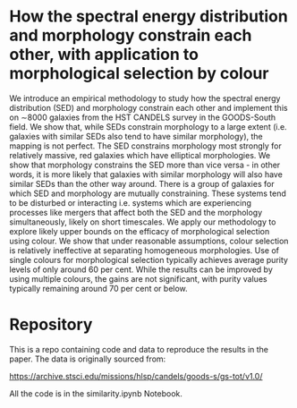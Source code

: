 # How the spectral energy distribution and morphology constrain each other, with application to morphological selection by colour

We introduce an empirical methodology to study how the spectral energy distribution (SED) and morphology constrain each other and implement this on ∼8000 galaxies from the HST
CANDELS survey in the GOODS-South field. We show that, while SEDs constrain morphology to a large extent (i.e. galaxies with similar SEDs also tend to have similar morphology),
the mapping is not perfect. The SED constrains morphology most strongly for relatively massive, red galaxies which have elliptical morphologies. We show that morphology constrains
the SED more than vice versa - in other words, it is more likely that galaxies with similar morphology will also have similar SEDs than the other way around. There is a group of
galaxies for which SED and morphology are mutually constraining. These systems tend to be disturbed or interacting i.e. systems which are experiencing processes like mergers that affect
both the SED and the morphology simultaneously, likely on short timescales. We apply our methodology to explore likely upper bounds on the efficacy of morphological selection using
colour. We show that under reasonable assumptions, colour selection is relatively ineffective at separating homogeneous morphologies. Use of single colours for morphological selection
typically achieves average purity levels of only around 60 per cent. While the results can be improved by using multiple colours, the gains are not significant, with purity values typically
remaining around 70 per cent or below.

# Repository

This is a repo containing code and data to reproduce the results in the paper. The data is originally sourced from:

https://archive.stsci.edu/missions/hlsp/candels/goods-s/gs-tot/v1.0/

All the code is in the similarity.ipynb Notebook.
